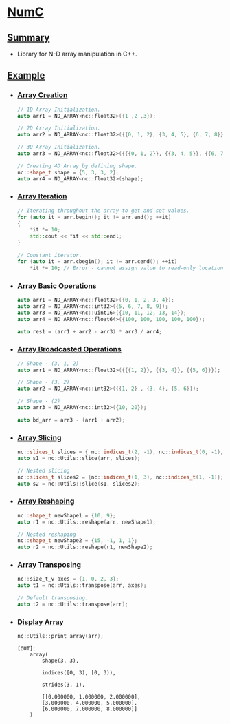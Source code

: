 # <u>NumC</u>

## <u>Summary</u>

- Library for N-D array manipulation in C++.

## <u>Example</u>

- ### <u>Array Creation</u>

    ```c++
    // 1D Array Initialization.
    auto arr1 = ND_ARRAY<nc::float32>({1 ,2 ,3});
    ```
    ```c++
    // 2D Array Initialization.
    auto arr2 = ND_ARRAY<nc::float32>({{0, 1, 2}, {3, 4, 5}, {6, 7, 8}});
    ```
    ```c++
    // 3D Array Initialization.
    auto arr3 = ND_ARRAY<nc::float32>({{{0, 1, 2}}, {{3, 4, 5}}, {{6, 7, 8}}});
    ```
    ```c++
    // Creating 4D Array by defining shape.
    nc::shape_t shape = {5, 3, 3, 2};
    auto arr4 = ND_ARRAY<nc::float32>(shape);
    ```

- ### <u>Array Iteration</u>
    ```c++
    // Iterating throughout the array to get and set values.
    for (auto it = arr.begin(); it != arr.end(); ++it)
    {
        *it *= 10;
        std::cout << *it << std::endl;
    }

    // Constant iterator.
    for (auto it = arr.cbegin(); it != arr.cend(); ++it)
        *it *= 10; // Error - cannot assign value to read-only location.
    ```

- ### <u>Array Basic Operations</u>
    ```c++
    auto arr1 = ND_ARRAY<nc::float32>({0, 1, 2, 3, 4});
    auto arr2 = ND_ARRAY<nc::int32>({5, 6, 7, 8, 9});
    auto arr3 = ND_ARRAY<nc::uint16>({10, 11, 12, 13, 14});
    auto arr4 = ND_ARRAY<nc::float64>({100, 100, 100, 100, 100});

    auto res1 = (arr1 + arr2 - arr3) * arr3 / arr4;
    ```

- ### <u>Array Broadcasted Operations</u>
    ```c++
    // Shape - (3, 1, 2)
    auto arr1 = ND_ARRAY<nc::float32>({{{1, 2}}, {{3, 4}}, {{5, 6}}});

    // Shape - (3, 2)
    auto arr2 = ND_ARRAY<nc::int32>({{1, 2} , {3, 4}, {5, 6}});

    // Shape - (2)
    auto arr3 = ND_ARRAY<nc::int32>({10, 20});

    auto bd_arr = arr3 - (arr1 + arr2);
    ```

- ### <u>Array Slicing</u>
    ```c++
    nc::slices_t slices = { nc::indices_t(2, -1), nc::indices_t(0, -1), nc::indices_t(1, -1)};
    auto s1 = nc::Utils::slice(arr, slices);

    // Nested slicing
    nc::slices_t slices2 = {nc::indices_t(1, 3), nc::indices_t(1, -1)};
    auto s2 = nc::Utils::slice(s1, slices2);
    ```

- ### <u>Array Reshaping</u>
    ```c++
    nc::shape_t newShape1 = {10, 9};
    auto r1 = nc::Utils::reshape(arr, newShape1);

    // Nested reshaping
    nc::shape_t newShape2 = {15, -1, 1, 1};
    auto r2 = nc::Utils::reshape(r1, newShape2);
    ```

- ### <u>Array Transposing</u>
    ```c++
    nc::size_t_v axes = {1, 0, 2, 3};
    auto t1 = nc::Utils::transpose(arr, axes);

    // Default transposing.
    auto t2 = nc::Utils::transpose(arr);
    ```

- ### <u>Display Array</u>
    ```c++
    nc::Utils::print_array(arr);
    ```
    ```
    [OUT]:
        array(
            shape(3, 3),

            indices([0, 3), [0, 3)),

            strides(3, 1),

            [[0.000000, 1.000000, 2.000000],
            [3.000000, 4.000000, 5.000000],
            [6.000000, 7.000000, 8.000000]]
        )
    ```